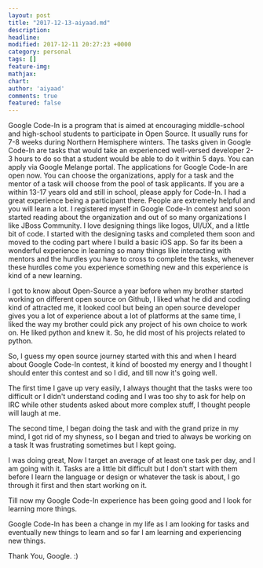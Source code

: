```yaml
---
layout: post
title: "2017-12-13-aiyaad.md"
description: 
headline: 
modified: 2017-12-11 20:27:23 +0000
category: personal
tags: []
feature-img: 
mathjax: 
chart: 
author: 'aiyaad'
comments: true
featured: false
---
```



Google Code-In is a program that is aimed at encouraging middle-school and high-school students to participate in Open Source. It usually runs for 7-8 weeks during Northern Hemisphere winters. The tasks given in Google Code-In are tasks that would take an experienced well-versed developer 2-3 hours to do so that a student would be able to do it within 5 days. You can apply via Google Melange portal. The applications for Google Code-In are open now. You can choose the organizations, apply for a task and the mentor of a task will choose from the pool of task applicants. If you are a within 13-17 years old and still in school, please apply for Code-In. I had a great experience being a participant there. People are extremely helpful and you will learn a lot.
I registered myself in Google Code-In contest and soon started reading about the organization
and out of so many organizations I like JBoss Community. I love designing things like logos, UI/UX, and a little bit of code. I started with the designing tasks and completed them soon and moved to the coding part where I build a basic iOS app. So far its been a wonderful experience in learning so many things like interacting with mentors and the hurdles you have to cross to complete the tasks,
whenever these hurdles come you experience something new and this experience is kind of a new learning.

I got to know about Open-Source a year before when my brother started working on different open source on Github, I liked what he did and coding kind of attracted me, it looked cool but being an open source developer gives you a lot of experience about a lot of platforms at the same time, I liked the way my brother could pick any project of his own choice to work on. He liked python and knew it. So, he did most of his projects related to python.

So, I guess my open source journey started with this and when I heard about Google Code-In contest, it kind of boosted my energy and I thought I should enter this contest and so I did, and till now it's going well.

The first time I gave up very easily, I always thought that the tasks were too difficult or I didn't understand coding and I was too shy to ask for help on IRC while other students asked about more complex stuff, I thought people will laugh at me.

The second time, I began doing the task and with the grand prize in my mind, I got rid of my shyness, so I began and tried to always be working on a task It was frustrating sometimes but I kept going.

I was doing great, Now I target an average of at least one task per day, and I am going with it. Tasks are a little bit difficult but I don't start with them before I learn the language or design or whatever the task is about, I go through it first and then start working on it.

Till now my Google Code-In experience has been going good and I look for learning more things.

Google Code-In has been a change in my life as I am looking for tasks and eventually new things to learn and so far I am learning and experiencing new things.

Thank You, Google. :)
